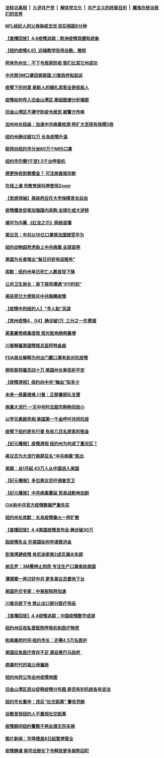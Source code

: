 ####  [法轮功真相](../../../../basic/blob/master/README.md?t=04070001) &nbsp;|&nbsp; [九评共产党](../../../../9ping.md/blob/master/README.md?t=04070001) &nbsp;|&nbsp; [解体党文化](../../../../jtdwh.md/blob/master/README.md?t=04070001)  &nbsp;|&nbsp; [共产主义的终极目的](../../../../gczydzjmd.md/blob/master/README.md?t=04070001) &nbsp;|&nbsp; [魔鬼在统治我们的世界](../../../../mgztzwmdsj.md/blob/master/README.md?t=04070001) 

#### [NFL经纪人的父母染疫去世 前后相距6分钟](../pages/nsc412/n12007547.md?t=04070001) 

#### [【直播回放】4.6疫情追踪：欧洲疫情现缓和迹象](../pages/nsc412/n12007298.md?t=04070001) 

#### [【纽约疫情4.6】远端教学改用谷歌、微软](../pages/nsc412/n12004871.md?t=04070001) 

#### [阿肯色州长：不下令居家防疫 我们比其它州成功](../pages/nsc412/n12007262.md?t=04070001) 

#### [中共禁3M口罩回销美国 川普政府拟起诉](../pages/nsc412/n12006068.md?t=04070001) 

#### [疫情下的创意 美新人的婚礼宾客全是纸板人](../pages/nsc412/n12006958.md?t=04070001) 

#### [疫情如何传入旧金山湾区     基因图谱分析揭密](../pages/nsc412/n12006699.md?t=04070001) 

#### [旧金山湾区不遵守防疫令居民   被警方传唤](../pages/nsc412/n12006645.md?t=04070001) 

#### [加州州长纽森：加速中共病毒检测 将扩大至现有规模5倍](../pages/nsc412/n12006605.md?t=04070001) 

#### [纽约州确诊超12万 长岛疫情升温](../pages/nsc412/n12006368.md?t=04070001) 

#### [联邦向纽约市分派60万个N95口罩](../pages/nsc412/n12006352.md?t=04070001) 

#### [纽约市仍需1千至1.5千台呼吸机](../pages/nsc412/n12006419.md?t=04070001) 

#### [想更快收到救援金？ 可注册直接存款](../pages/nsc412/n12006365.md?t=04070001) 

#### [在线上课  市教育局叫停使用Zoom](../pages/nsc412/n12006359.md?t=04070001) 

#### [【思想领袖】美政府应在大学保障言论自由](../pages/nsc412/n11892806.md?t=04070001) 

#### [疫情爆发促美加强国内采购 全球化或大逆转](../pages/nsc412/n11962171.md?t=04070001) 

#### [揭华为内幕 《红龙之爪》网络首播](../pages/nsc412/n11995865.md?t=04070001) 

#### [美议员：中共以10亿口罩换法国接受华为](../pages/nsc412/n12005890.md?t=04070001) 

#### [纽约动物园老虎染上中共病毒 全球首例](../pages/nsc412/n12005881.md?t=04070001) 

#### [美国为长者推出“每日问安电话服务”](../pages/nsc412/n12005845.md?t=04070001) 

#### [库默：纽约州单日死亡人数首现下降](../pages/nsc412/n12005689.md?t=04070001) 

#### [公共卫生局长：美下周将遭遇“911时刻”](../pages/nsc412/n12005614.md?t=04070001) 

#### [美驻荷兰大使怒斥中共隐瞒疫情](../pages/nsc412/n12005095.md?t=04070001) 

#### [【疫情中的纽约人】“寻人贴”风波](../pages/nsc412/n12005243.md?t=04070001) 

#### [【宾州疫情4．04】确诊破1万  三分之一在费城](../pages/nsc412/n12005301.md?t=04070001) 

#### [美富豪带病毒度假 观光胜地病例暴增](../pages/nsc412/n12005245.md?t=04070001) 

#### [川普解雇美国情报总监阿特金森](../pages/nsc412/n12005141.md?t=04070001) 

#### [FDA局长解释为何出门戴口罩有助对抗疫情](../pages/nsc412/n12004917.md?t=04070001) 

#### [拥有联邦雇员四十万 美国州长率民祈平安](../pages/nsc412/n12004422.md?t=04070001) 

#### [【疫情透视】纽约向中共“输血”知多少](../pages/nsc412/n11998380.md?t=04070001) 

#### [未来一周最艰难 川普：正部署部队支援](../pages/nsc412/n12004685.md?t=04070001) 

#### [病毒大流行 一天中何时去超市购物风险小](../pages/nsc412/n11996957.md?t=04070001) 

#### [以罕见素颜亮相 美国第一千金呼吁共同抗疫](../pages/nsc412/n12004624.md?t=04070001) 

#### [疫情下纽约房东行善 免收几百名房客的租金](../pages/nsc412/n12004356.md?t=04070001) 

#### [【纪元播报】疫情透视 纽约州为何成了重灾区？](../pages/nsc412/n12001507.md?t=04070001) 

#### [美议员为大流行病原征名“中共病毒”胜出](../pages/nsc412/n12004062.md?t=04070001) 

#### [美媒：自1月起 43万人从中国进入美国](../pages/nsc412/n12004006.md?t=04070001) 

#### [【纪元播报】多位美议员吁调查世卫](../pages/nsc412/n12003588.md?t=04070001) 

#### [【纪元播报】中共病毒蔓延 贸易战影响加剧](../pages/nsc412/n12003990.md?t=04070001) 

#### [CIA称中共官方疫情数据严重失实](../pages/nsc412/n12003720.md?t=04070001) 

#### [纽约州长库默：长岛疫情像火一样扩散](../pages/nsc412/n12003639.md?t=04070001) 

#### [【直播回放】4·4美国疫情发布会 确诊破30万](../pages/nsc412/n12003514.md?t=04070001) 

#### [因疫情失业 在美国如何申请救济金](../pages/nsc412/n12003567.md?t=04070001) 

#### [到海湾避疫情 肯尼迪家族2成员溺水失踪](../pages/nsc412/n12003406.md?t=04070001) 

#### [纳瓦罗：3M需停止抱怨 专注生产口罩卖给美国](../pages/nsc412/n12003320.md?t=04070001) 

#### [谭德塞一再讨好中共 更多美议员要他下台](../pages/nsc412/n12003354.md?t=04070001) 

#### [美国外交专家：中美脱钩将加速](../pages/nsc412/n12003279.md?t=04070001) 

#### [川普总统下令 禁止出口部分医疗用品](../pages/nsc412/n12003197.md?t=04070001) 

#### [【直播回放】4.4疫情追踪：中国疫情数字成谜](../pages/nsc412/n12003070.md?t=04070001) 

#### [纽约州征收私营医院呼吸机和医疗物资](../pages/nsc412/n12002392.md?t=04070001) 

#### [和病毒抢时间 纽约市长：还需4.5万名医护](../pages/nsc412/n12002353.md?t=04070001) 

#### [美国应急医疗库存不足 源自奥巴马政府  ](../pages/nsc412/n12002448.md?t=04070001) 

#### [病毒时代的祖父母骗局](../pages/nsc412/n12002395.md?t=04070001) 

#### [纽约州府公布全州疫情地图](../pages/nsc412/n12002373.md?t=04070001) 

#### [旧金山湾区民众促释疫情分布图    是否有利抗疫各有说法](../pages/nsc412/n12002589.md?t=04070001) 

#### [纽约市长重申：违反“社交距离” 警告罚款](../pages/nsc412/n12002358.md?t=04070001) 

#### [谷歌发现纽约人不重视社交距离](../pages/nsc412/n12002360.md?t=04070001) 

#### [疫情期间纽约警察不再处理无伤车祸](../pages/nsc412/n12002362.md?t=04070001) 

#### [图片新闻：华埠德昌8日起暂停营业](../pages/nsc412/n12002386.md?t=04070001) 

#### [疫情肆虐 美司法部长下令释放更多弱势囚犯](../pages/nsc412/n12002321.md?t=04070001) 


